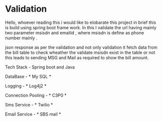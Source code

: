 # Validation

Hello, whoever reading this i would like to elobarate this project in brief this is build using spring boot frame work.
In this I validate the url having mainly two parameter msisdn and emailid , where msisdn is define as phone number mainly . 
 
json response as per the validation and not only validation it fetch data from the bill table to check wheather the validate msisdn exist
in the table or not this leads to sending MSG and Mail as required to show the bill amount.

Tech Stack - Spring boot and Java 

DataBase -           * My SQL   *

Logging -            * Log4j2   *

Connection Pooling - * C3P0     *

Sms Service -        * Twilio   *

Email Service -      * SBS mail *
